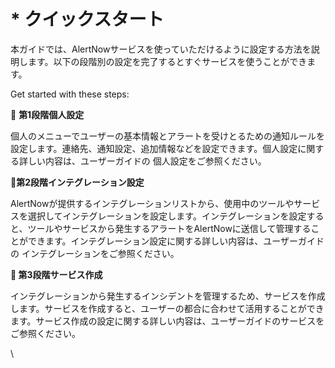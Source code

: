 # \* クイックスタート

本ガイドでは、AlertNowサービスを使っていただけるように設定する方法を説明します。以下の段階別の設定を完了するとすぐサービスを使うことができます。



Get started with these steps:



**📑** **第1段階個人設定**

個人のメニューでユーザーの基本情報とアラートを受けとるための通知ルールを設定します。連絡先、通知設定、追加情報などを設定できます。個人設定に関する詳しい内容は、ユーザーガイドの 個人設定をご参照ください。



**📑第2段階インテグレーション設定**

AlertNowが提供するインテグレーションリストから、使用中のツールやサービスを選択してインテグレーションを設定します。インテグレーションを設定すると、ツールやサービスから発生するアラートをAlertNowに送信して管理することができます。インテグレーション設定に関する詳しい内容は、ユーザーガイドの インテグレーションをご参照ください。



**📑 第3段階サービス作成**

インテグレーションから発生するインシデントを管理するため、サービスを作成します。サービスを作成すると、ユーザーの都合に合わせて活用することができます。サービス作成の設定に関する詳しい内容は、ユーザーガイドのサービスをご参照ください。

\
